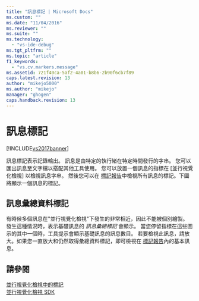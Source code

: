 ```yaml
---
title: "訊息標記 | Microsoft Docs"
ms.custom: ""
ms.date: "11/04/2016"
ms.reviewer: ""
ms.suite: ""
ms.technology: 
  - "vs-ide-debug"
ms.tgt_pltfrm: ""
ms.topic: "article"
f1_keywords: 
  - "vs.cv.markers.message"
ms.assetid: 721f40ca-5af2-4a01-b8b6-2b90f6cb7f89
caps.latest.revision: 13
author: "mikejo5000"
ms.author: "mikejo"
manager: "ghogen"
caps.handback.revision: 13
---
```

# 訊息標記
[!INCLUDE[vs2017banner](../code-quality/includes/vs2017banner.md)]

訊息標記表示記錄輸出。  訊息是由特定的執行緒在特定時間發行的字串。  您可以匯出訊息至文字檔以搭配其他工具使用。  您可以放置一個訊息的指標在 \[並行視覺化檢視\] 以檢視訊息字串。  然後您可以在 [標記報告](../profiling/markers-report.md)中檢視所有訊息的標記。下圖將顯示一個訊息的標記。  
  
## 訊息彙總資料標記  
 有時候多個訊息在"並行視覺化檢視"下發生的非常相近，因此不能被個別繪製。  發生這種情況時，表示基礎訊息的 *訊息彙總標記* 會顯示。  當您停留指標在這些圖示的其中一個時，工具提示會顯示基礎訊息的訊息數目。  若要檢視此訊息，請放大。如果您一直放大和仍然取得彙總資料標記，即可檢視在 [標記報告](../profiling/markers-report.md)內的基本訊息。  
  
## 請參閱  
 [並行視覺化檢視中的標記](../profiling/concurrency-visualizer-markers.md)   
 [並行視覺化檢視 SDK](../profiling/concurrency-visualizer-sdk.md)